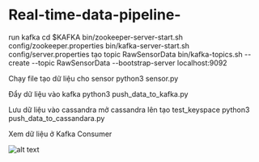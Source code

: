 # Real-time-data-pipeline-
run kafka
cd $KAFKA
bin/zookeeper-server-start.sh config/zookeeper.properties 
bin/kafka-server-start.sh config/server.properties
tạo topic RawSensorData
bin/kafka-topics.sh --create --topic RawSensorData --bootstrap-server localhost:9092

Chạy file tạo dữ liệu cho sensor 
python3 sensor.py 

Đẩy dữ liệu vào kafka
python3 push_data_to_kafka.py 

Lưu dữ liệu vào  cassandra
mở cassandra lên tạo test_keyspace
python3 push_data_to_cassandara.py 

Xem dữ liệu ở  Kafka Consumer
 
 
![alt text](https://ibb.co/QnD735d)

